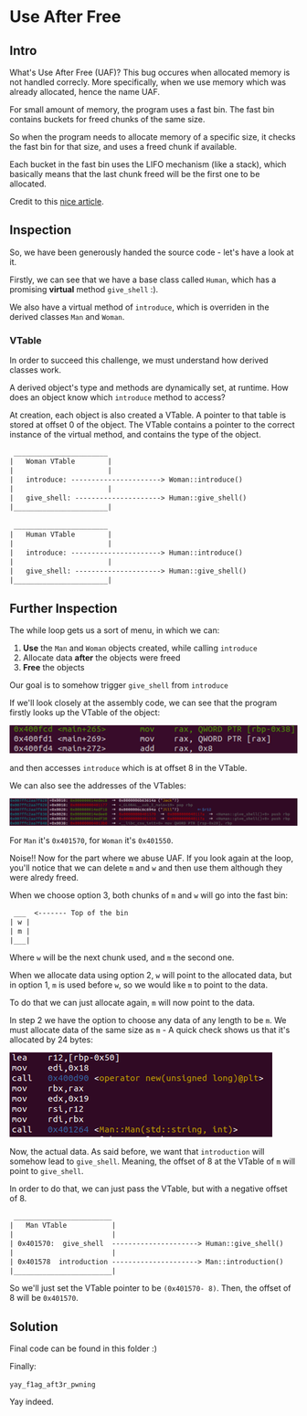 # Use After Free

## Intro

What's Use After Free (UAF)? This bug occures when allocated memory is not handled correcly.
More specifically, when we use memory which was already allocated, hence the name UAF.

For small amount of memory, the program uses a fast bin. The fast bin contains buckets for freed
chunks of the same size.

So when the program needs to allocate memory of a specific size, it checks
the fast bin for that size, and uses a freed chunk if available.

Each bucket in the fast bin uses the LIFO mechanism (like a stack), which basically means
that the last chunk freed will be the first one to be allocated.

Credit to this [nice article](https://infosecwriteups.com/arming-the-use-after-free-bc174a26c5f4).

## Inspection

So, we have been generously handed the source code - let's have a look at it.

Firstly, we can see that we have a base class called `Human`, which has a promising **virtual** method `give_shell` :).

We also have a virtual method of `introduce`, which is overriden in the derived classes `Man` and `Woman`.

### VTable

In order to succeed this challenge, we must understand how derived classes work.

A derived object's type and methods are dynamically set, at runtime. How does an object know which `introduce` method to access?

At creation, each object is also created a VTable. A pointer to that table is stored at offset 0 of the object.
The VTable contains a pointer to the correct instance of the virtual method, and contains the type of the object.

```
 _______________________
|   Woman VTable        |
|                       |
|   introduce: ----------------------> Woman::introduce()
|                       |
|   give_shell: ---------------------> Human::give_shell()
|_______________________|

 _______________________
|   Human VTable        |
|                       |
|   introduce: ----------------------> Human::introduce()
|                       |
|   give_shell: ---------------------> Human::give_shell()
|_______________________|
```

## Further Inspection

The while loop gets us a sort of menu, in which we can:

1. **Use** the `Man` and `Woman` objects created, while calling `introduce`
2. Allocate data **after** the objects were freed
3. **Free** the objects

Our goal is to somehow trigger `give_shell` from `introduce`

If we'll look closely at the assembly code, we can see that the program firstly looks up the VTable of the object:

![lookup](2022-06-18-23-25-54.png)

and then accesses `introduce` which is at offset 8 in the VTable.

We can also see the addresses of the VTables:

![addresses](2022-06-18-23-26-58.png)

For `Man` it's `0x401570`, for `Woman` it's `0x401550`.

Noise!! Now for the part where we abuse UAF.
If you look again at the loop, you'll notice that we can delete `m` and `w` and then use them although they were alredy freed.

When we choose option 3, both chunks of `m` and `w` will go into the fast bin:

```
 ___  <------- Top of the bin
| w |
| m |
|___|
```

Where `w` will be the next chunk used, and `m` the second one.

When we allocate data using option 2, `w` will point to the allocated data, but in option 1, `m` is used
before `w`, so we would like `m` to point to the data.

To do that we can just allocate again, `m` will now point to the data.

In step 2 we have the option to choose any data of any length to be `m`. We must allocate data
of the same size as `m` - A quick check shows us that it's allocated by 24 bytes:

![alloc](2022-06-18-23-39-08.png)

Now, the actual data. As said before, we want that `introduction` will somehow lead to `give_shell`.
Meaning, the offset of 8 at the VTable of `m` will point to `give_shell`.

In order to do that, we can just pass the VTable, but with a negative offset of 8.

```
 ________________________
|   Man VTable           |
|                        |
| 0x401570:  give_shell  ---------------------> Human::give_shell()
|                        |
| 0x401578  introduction ---------------------> Man::introduction()
|________________________|
```

So we'll just set the VTable pointer to be `(0x401570- 8)`. Then, the offset of 8 will be `0x401570`.

## Solution

Final code can be found in this folder :)

Finally:

`yay_f1ag_aft3r_pwning`

Yay indeed.
